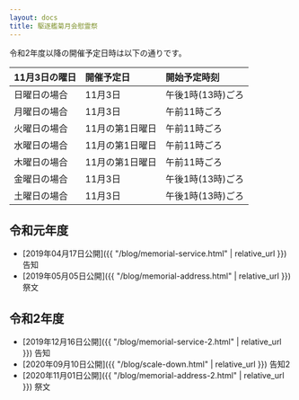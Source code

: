 ```yaml
---
layout: docs
title: 駆逐艦菊月会慰霊祭
---
```


令和2年度以降の開催予定日時は以下の通りです。

<div class="scroll" markdown="block">

| 11月3日の曜日 | 開催予定日      | 開始予定時刻      |
|:--------------|:----------------|:------------------|
| 日曜日の場合  | 11月3日         | 午後1時(13時)ごろ |
| 月曜日の場合  | 11月3日         | 午前11時ごろ      |
| 火曜日の場合  | 11月の第1日曜日 | 午前11時ごろ      |
| 水曜日の場合  | 11月の第1日曜日 | 午前11時ごろ      |
| 木曜日の場合  | 11月の第1日曜日 | 午前11時ごろ      |
| 金曜日の場合  | 11月3日         | 午後1時(13時)ごろ |
| 土曜日の場合  | 11月3日         | 午後1時(13時)ごろ |

</div>


## 令和元年度
- [2019年04月17日公開]({{ "/blog/memorial-service.html" | relative_url }}) 告知
- [2019年05月05日公開]({{ "/blog/memorial-address.html" | relative_url }}) 祭文

## 令和2年度
- [2019年12月16日公開]({{ "/blog/memorial-service-2.html" | relative_url }}) 告知
- [2020年09月10日公開]({{ "/blog/scale-down.html" | relative_url }}) 告知2
- [2020年11月01日公開]({{ "/blog/memorial-address-2.html" | relative_url }}) 祭文
